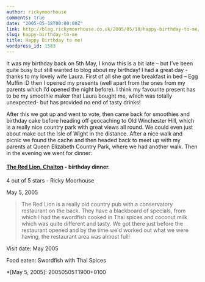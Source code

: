 ```yaml
---
author: rickymoorhouse
comments: true
date: "2005-05-18T00:00:00Z"
link: http://blog.rickymoorhouse.co.uk/2005/05/18/happy-birthday-to-me/
slug: happy-birthday-to-me
title: Happy Birthday to me!
wordpress_id: 1583
---
```


It was my birthday back on 5th May, I know this is a bit late – but I’ve been quite busy but still wanted to blog about my birthday! I had a great day - thanks to my lovely wife Laura. First of all she got me breakfast in bed – Egg Muffin :D then I opened my presents (well apart from the ones from my parents which I’d opened the night before). I think my favourite present has to be my smoothie maker that Laura bought me, which was totally unexpected- but has provided no end of tasty drinks!   

After this we got up and went to vote, then came back for smoothies and birthday cake before heading off geocaching to Old Winchester Hill, which is a really nice country park with great views all round. We could even just about make out the Isle of Wight in the distance. After a nice walk and picnic we found the cache and then headed back to meet up with my parents at Queen Elizabeth Country Park, where we had another walk. Then in the evening we went for dinner:



 

####  [The Red Lion, Chalton](http://www.netguides.co.uk/wight/highdown.html) - birthday dinner.


 4 out of 5 stars -
 Ricky Moorhouse

 May 5, 2005
 

<blockquote>
The Red Lion is a really old country pub with a conservatory restaurant on the back. They have a blackboard of specials, from which I had the swordfish cooked in Thai spices and coconut milk which was quite different and tasty. We got there just before the restaurant opened and by the time we'd worked out what we were having, the restaurant area was almost full!
 
> 
> </blockquote>


 

Visit date: May 2005


 

Food eaten: Swordfish with Thai Spices



  *[May 5, 2005]: 20050505T1900+0100
